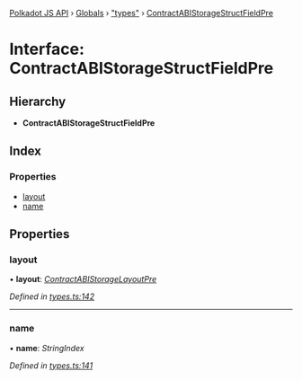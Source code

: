 [Polkadot JS API](../README.md) › [Globals](../globals.md) › ["types"](../modules/_types_.md) › [ContractABIStorageStructFieldPre](_types_.contractabistoragestructfieldpre.md)

# Interface: ContractABIStorageStructFieldPre

## Hierarchy

* **ContractABIStorageStructFieldPre**

## Index

### Properties

* [layout](_types_.contractabistoragestructfieldpre.md#layout)
* [name](_types_.contractabistoragestructfieldpre.md#name)

## Properties

###  layout

• **layout**: *[ContractABIStorageLayoutPre](../modules/_types_.md#contractabistoragelayoutpre)*

*Defined in [types.ts:142](https://github.com/polkadot-js/api/blob/e27b35cd9f/packages/api-contract/src/types.ts#L142)*

___

###  name

• **name**: *StringIndex*

*Defined in [types.ts:141](https://github.com/polkadot-js/api/blob/e27b35cd9f/packages/api-contract/src/types.ts#L141)*

